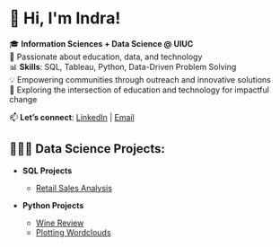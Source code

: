  <h1>👋 Hi, I'm Indra!</h1>

🎓 **Information Sciences + Data Science @ UIUC**  
🌟 Passionate about education, data, and technology  
📊 **Skills**: SQL, Tableau, Python, Data-Driven Problem Solving  
💡 Empowering communities through outreach and innovative solutions  
🚀 Exploring the intersection of education and technology for impactful change

📫 **Let’s connect**: [LinkedIn](https://www.linkedin.com/in/indra-ayushjav-7318b5202/) | [Email](mailto:indraayushjav9@gmail.com)


<h2>👩🏻‍💻 Data Science Projects:</h2>

- <b>SQL Projects</b>
  - [Retail Sales Analysis](https://github.com/indraayushjav/sql_retail_sales)

- <b>Python Projects</b>
  - [Wine Review](https://github.com/indraayushjav/Creating-Wine-Review-System)
  - [Plotting Wordclouds](https://github.com/indraayushjav/Plotting-wordcluds/tree/main)


